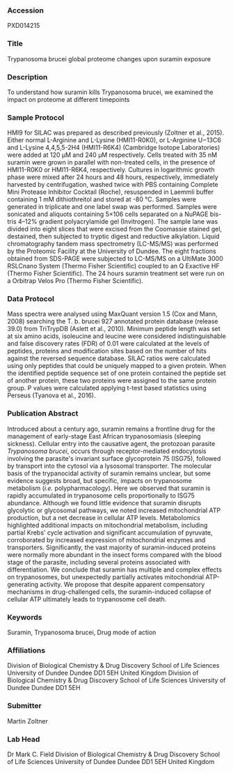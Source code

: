 ### Accession
PXD014215

### Title
Trypanosoma brucei global proteome changes upon suramin exposure

### Description
To understand how suramin kills Trypanosoma brucei, we examined the impact on proteome at different timepoints

### Sample Protocol
HMI9 for SILAC was prepared as described previously (Zoltner et al., 2015). Either normal L-Arginine and L-Lysine (HMI11-R0K0), or L-Arginine U−13C6 and L-Lysine 4,4,5,5-2H4 (HMI11-R6K4) (Cambridge Isotope Laboratories) were added at 120 μM and 240 μM respectively. Cells treated with 35 nM suramin were grown in parallel with non-treated cells, in the presence of HMI11-R0K0 or HMI11-R6K4, respectively. Cultures in logarithmic growth phase were mixed after 24 hours and 48 hours, respectively, immediately harvested by centrifugation, washed twice with PBS containing Complete Mini Protease Inhibitor Cocktail (Roche), resuspended in Laemmli buffer containing 1 mM dithiothreitol and stored at -80 °C. Samples were generated in triplicate and one label swap was performed. Samples were sonicated and aliquots containing 5×106 cells separated on a NuPAGE bis-tris 4–12% gradient polyacrylamide gel (Invitrogen). The sample lane was divided into eight slices that were excised from the Coomassie stained gel, destained, then subjected to tryptic digest and reductive alkylation. Liquid chromatography tandem mass spectrometry (LC-MS/MS) was performed by the Proteomic Facility at the University of Dundee. The eight fractions obtained from SDS-PAGE were subjected to LC-MS/MS on a UltiMate 3000 RSLCnano System (Thermo Fisher Scientific) coupled to an Q Exactive HF (Thermo Fisher Scientific). The 24 hours suramin treatment set were run on a Orbitrap Velos Pro (Thermo Fisher Scientific).

### Data Protocol
Mass spectra were analysed using MaxQuant version 1.5 (Cox and Mann, 2008) searching the T. b. brucei 927 annotated protein database (release 39.0) from TriTrypDB (Aslett et al., 2010). Minimum peptide length was set at six amino acids, isoleucine and leucine were considered indistinguishable and false discovery rates (FDR) of 0.01 were calculated at the levels of peptides, proteins and modification sites based on the number of hits against the reversed sequence database. SILAC ratios were calculated using only peptides that could be uniquely mapped to a given protein. When the identified peptide sequence set of one protein contained the peptide set of another protein, these two proteins were assigned to the same protein group. P values were calculated applying t-test based statistics using Perseus (Tyanova et al., 2016).

### Publication Abstract
Introduced about a century ago, suramin remains a frontline drug for the management of early-stage East African trypanosomiasis (sleeping sickness). Cellular entry into the causative agent, the protozoan parasite <i>Trypanosoma brucei</i>, occurs through receptor-mediated endocytosis involving the parasite's invariant surface glycoprotein 75 (ISG75), followed by transport into the cytosol via a lysosomal transporter. The molecular basis of the trypanocidal activity of suramin remains unclear, but some evidence suggests broad, but specific, impacts on trypanosome metabolism (<i>i.e.</i> polypharmacology). Here we observed that suramin is rapidly accumulated in trypanosome cells proportionally to ISG75 abundance. Although we found little evidence that suramin disrupts glycolytic or glycosomal pathways, we noted increased mitochondrial ATP production, but a net decrease in cellular ATP levels. Metabolomics highlighted additional impacts on mitochondrial metabolism, including partial Krebs' cycle activation and significant accumulation of pyruvate, corroborated by increased expression of mitochondrial enzymes and transporters. Significantly, the vast majority of suramin-induced proteins were normally more abundant in the insect forms compared with the blood stage of the parasite, including several proteins associated with differentiation. We conclude that suramin has multiple and complex effects on trypanosomes, but unexpectedly partially activates mitochondrial ATP-generating activity. We propose that despite apparent compensatory mechanisms in drug-challenged cells, the suramin-induced collapse of cellular ATP ultimately leads to trypanosome cell death.

### Keywords
Suramin, Trypanosoma brucei, Drug mode of action

### Affiliations
Division of Biological Chemistry & Drug Discovery School of Life Sciences University of Dundee Dundee DD1 5EH United Kingdom
Division of Biological Chemistry & Drug Discovery
School of Life Sciences
University of Dundee
Dundee DD1 5EH

### Submitter
Martin Zoltner

### Lab Head
Dr Mark C. Field
Division of Biological Chemistry & Drug Discovery School of Life Sciences University of Dundee Dundee DD1 5EH United Kingdom


